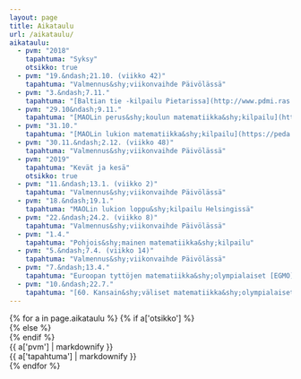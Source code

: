 ```yaml
---
layout: page
title: Aikataulu
url: /aikataulu/
aikataulu:
  - pvm: "2018"
    tapahtuma: "Syksy"
    otsikko: true
  - pvm: "19.&ndash;21.10. (viikko 42)"
    tapahtuma: "Valmennus&shy;viikonvaihde Päivölässä"
  - pvm: "3.&ndash;7.11."
    tapahtuma: "[Baltian tie -kilpailu Pietarissa](http://www.pdmi.ras.ru/EIMI/2018/Baltic_way/index.html)"
  - pvm: "29.10&ndash;9.11."
    tapahtuma: "[MAOLin perus&shy;koulun matematiikka&shy;kilpailu](https://peda.net/yhdistykset/maol-ry/kilpailut/ntk/pm)"
  - pvm: "31.10."
    tapahtuma: "[MAOLin lukion matematiikka&shy;kilpailu](https://peda.net/yhdistykset/maol-ry/kilpailut/ntk/lm)"
  - pvm: "30.11.&ndash;2.12. (viikko 48)"
    tapahtuma: "Valmennus&shy;viikonvaihde Päivölässä"
  - pvm: "2019"
    tapahtuma: "Kevät ja kesä"
    otsikko: true
  - pvm: "11.&ndash;13.1. (viikko 2)"
    tapahtuma: "Valmennus&shy;viikonvaihde Päivölässä"
  - pvm: "18.&ndash;19.1."
    tapahtuma: "MAOLin lukion loppu&shy;kilpailu Helsingissä"
  - pvm: "22.&ndash;24.2. (viikko 8)"
    tapahtuma: "Valmennus&shy;viikonvaihde Päivölässä"
  - pvm: "1.4."
    tapahtuma: "Pohjois&shy;mainen matematiikka&shy;kilpailu"
  - pvm: "5.&ndash;7.4. (viikko 14)"
    tapahtuma: "Valmennus&shy;viikonvaihde Päivölässä"
  - pvm: "7.&ndash;13.4."
    tapahtuma: "Euroopan tyttöjen matematiikka&shy;olympialaiset [EGMO](https://www.egmo.org/egmos/egmo8/) Kiovassa"
  - pvm: "10.&ndash;22.7."
    tapahtuma: "[60. Kansain&shy;väliset matematiikka&shy;olympialaiset](https://www.imo2019.uk/) Bathissa, Yhdisty&shy;neessä Kuningas&shy;kunnassa"
---
```

<div class="list-group">
{% for a in page.aikataulu %}
{% if a['otsikko'] %}<div class="list-group-item-info row">{% else %}<div class="list-group-item row">{% endif %}
<div class="col-sm-3">{{ a['pvm'] | markdownify }}</div>
<div class="col-sm-9">{{ a['tapahtuma'] | markdownify }}</div>
</div>
{% endfor %}
</div>
